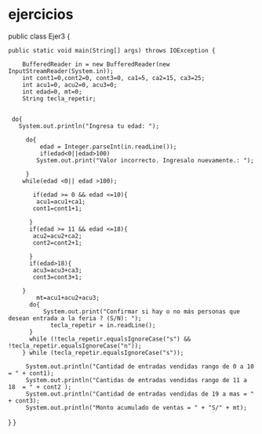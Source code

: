 # ejercicios
public class Ejer3 {

    public static void main(String[] args) throws IOException {
        
        BufferedReader in = new BufferedReader(new InputStreamReader(System.in));        
        int cont1=0,cont2=0, cont3=0, ca1=5, ca2=15, ca3=25;
        int acu1=0, acu2=0, acu3=0;
        int edad=0, mt=0;
        String tecla_repetir;
        
            
     do{         
       System.out.println("Ingresa tu edad: ");
               
         do{
             edad = Integer.parseInt(in.readLine());
             if(edad<0||edad>100)
            System.out.print("Valor incorrecto. Ingresalo nuevamente.: ");  
            
         }  
        while(edad <0|| edad >100);         
                     
           if(edad >= 0 && edad <=10){ 
            acu1=acu1+ca1;             
           cont1=cont1+1;
           
          }          
          if(edad >= 11 && edad <=18){ 
           acu2=acu2+ca2;             
           cont2=cont2+1;
           
          }
          if(edad>18){ 
           acu3=acu3+ca3;             
           cont3=cont3+1;         
          
        }  
            mt=acu1+acu2+acu3;
          do{
              System.out.print("Confirmar si hay o no más personas que desean entrada a la feria ? (S/N): ");
                tecla_repetir = in.readLine();
          }
          while (!tecla_repetir.equalsIgnoreCase("s") && !tecla_repetir.equalsIgnoreCase("n"));
        } while (tecla_repetir.equalsIgnoreCase("s"));
              
         System.out.println("Cantidad de entradas vendidas rango de 0 a 10 = " + cont1);
         System.out.println("Cantidas de entradas vendidas rango de 11 a 18  = " + cont2 );
         System.out.println("Cantidad de entradas vendidas de 19 a mas = " + cont3);
         System.out.println("Monto acumulado de ventas = " + "S/" + mt);
      
   }
}

